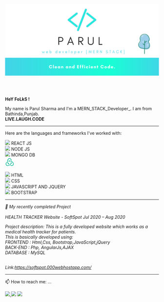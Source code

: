 <!--<a href="https://icons8.com/icon/84710/bootstrap"></a>-->

![Header](Header2.png)


<!--
**ParulSharma4501/ParulSharma4501** is a ✨ _special_ ✨ repository because its `README.md` (this file) appears on your GitHub profile.

Here are some ideas to get you started:

- 🔭 I’m currently working on ...
- 🌱 I’m currently learning ...
- 👯 I’m looking to collaborate on ...
- 🤔 I’m looking for help with ...
- 💬 Ask me about ...
- 📫 How to reach me: ...
- 😄 Pronouns: ...
- ⚡ Fun fact: ...
-->

<br>
<br>

<br>
<b>HeY FoLkS ! </b>

My name is Parul Sharma and I'm a MERN_STACK_Developer_. I am from Bathinda,Punjab.<br>
<b>LIVE.LAUGH.CODE
  </b>


<hr>


Here are the languages and frameworks I've worked with:

<img src="https://img.icons8.com/plasticine/30/000000/react.png"/> REACT JS<br>
<img src="https://img.icons8.com/color/30/000000/nodejs.png"/> NODE JS <br>
<img src="https://img.icons8.com/color/30/000000/mongodb.png"/> MONGO DB<br>
 <svg xmlns="http://www.w3.org/2000/svg" x="0px" y="0px"
width="30" height="30"
viewBox="0 0 172 172"
style=" fill:#000000;"><g fill="none" fill-rule="nonzero" stroke="none" stroke-width="1" stroke-linecap="butt" stroke-linejoin="miter" stroke-miterlimit="10" stroke-dasharray="" stroke-dashoffset="0" font-family="none" font-weight="none" font-size="none" text-anchor="none" style="mix-blend-mode: normal"><path d="M0,172v-172h172v172z" fill="none"></path><g fill="#1abc9c"><path d="M82.41667,14.33333c-23.71092,0 -43,26.05083 -43,58.06792c0,17.32183 5.66883,32.85558 14.61283,43.48733c-0.172,0.76325 -0.2795,1.548 -0.2795,2.36142c0,5.93758 4.81242,10.75 10.75,10.75c5.93758,0 10.75,-4.81242 10.75,-10.75c0,-5.93758 -4.81242,-10.75 -10.75,-10.75c-1.12875,0 -2.193,0.22217 -3.21425,0.54467c-6.79758,-8.67525 -11.11908,-21.41758 -11.11908,-35.64342c0,-26.09025 14.46592,-47.31792 32.25,-47.31792c13.74925,0 25.48108,12.71008 30.11433,30.52283c4.0205,1.23983 8.01592,2.80217 11.9325,4.687c-4.13875,-26.22283 -21.41042,-45.95983 -42.04683,-45.95983z"></path><path d="M127.23342,71.96767c-14.14342,-8.57133 -30.00683,-12.33383 -43.65217,-10.60308c-1.97083,-2.44025 -4.95217,-4.03125 -8.33125,-4.03125c-5.93758,0 -10.75,4.81242 -10.75,10.75c0,5.93758 4.81242,10.75 10.75,10.75c4.558,0 8.43158,-2.84875 9.99392,-6.85133c11.17283,-1.35808 24.40967,1.90275 36.41742,9.18408c22.94408,13.90692 34.65083,37.87225 26.09383,53.43108c-2.96342,5.38933 -8.1915,9.21633 -15.1145,11.0725c-8.1915,2.18942 -17.94175,1.41183 -27.68842,-1.892c-3.00642,2.76633 -6.26725,5.36783 -9.76458,7.76867c9.14467,4.00258 18.619,6.106 27.48058,6.106c4.44333,0 8.73617,-0.52675 12.75308,-1.60175c9.82192,-2.62658 17.34692,-8.256 21.75442,-16.2755c11.29825,-20.53608 -2.13567,-50.955 -29.94233,-67.80742z"></path><path d="M125.41667,103.888c0,-5.91967 -4.81242,-10.72133 -10.75,-10.72133c-5.93758,0 -10.75,4.80167 -10.75,10.72133c0,2.39725 0.817,4.59025 2.15,6.37475c-4.58308,10.0405 -13.416,19.94842 -25.3055,27.1545c-13.84958,8.39933 -29.32958,11.47383 -41.40542,8.24883c-6.923,-1.85617 -12.15108,-5.68317 -15.1145,-11.0725c-6.09883,-11.08683 -1.86692,-26.43067 9.3525,-39.37367c-1.15742,-4.09933 -2.01383,-8.385 -2.52983,-12.81042c-18.1675,17.18925 -25.47392,40.57408 -16.23967,57.36558c4.4075,8.0195 11.9325,13.64892 21.75442,16.2755c4.01692,1.075 8.30617,1.60175 12.75308,1.60175c11.98983,0 25.10842,-3.827 37.0015,-11.03667c13.74567,-8.33125 23.94742,-19.98425 29.41558,-32.11383c5.42158,-0.54825 9.66783,-5.06325 9.66783,-10.61383z"></path></g></g></svg><br>
  
  
<img src="https://img.icons8.com/offices/30/000000/html-filetype.png"/> HTML<br> 
<img src="https://img.icons8.com/offices/30/000000/css-filetype.png"/> CSS  <br>
<img src="https://img.icons8.com/offices/30/000000/js.png"/> JAVASCRIPT AND JQUERY<br>
<img src="https://img.icons8.com/windows/30/000000/bootstrap.png"/> BOOTSTRAP<br>

<hr>

<i>🔭 My recently completed Project
<br><br>
HEALTH TRACKER Website - SoftSpot
Jul 2020 – Aug 2020

Project description: This is a fully developed website which works as a medical health tracker for patients.
<br>This is basically developed using:<br>
FRONTEND : Html,Css, Bootstrap,JavaScript,jQuery<br>
BACK-END : Php, AngularJs,AJAX<br>
DATABASE : MySQL<br><br>

Link:https://softspot.000webhostapp.com/
</i>

<hr>
📫 How to reach me: ...<br><br>
  <a href="https://www.linkedin.com/in/parul-sharma-734853190/"> <img src="https://img.icons8.com/cute-clipart/64/000000/linkedin.png"/> </a>
  <a href="https://www.instagram.com/its_parul_sharma_/">  <img src="https://img.icons8.com/cute-clipart/64/000000/instagram-new.png"/></a>
   <a href="https://github.com/ParulSharma4501"> <img src="https://img.icons8.com/cute-clipart/64/000000/github.png"/> </a>
